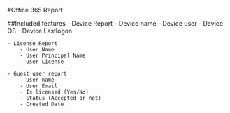 #Office 365 Report

##Included features
    - Device Report
        - Device name
        - Device user
        - Device OS
        - Device Lastlogon

    - License Report
        - User Name
        - User Principal Name
        - User License

    - Guest user report
        - User name
        - User Email
        - Is licensed (Yes/No)
        - Status (Accepted or not)
        - Created Date

    
